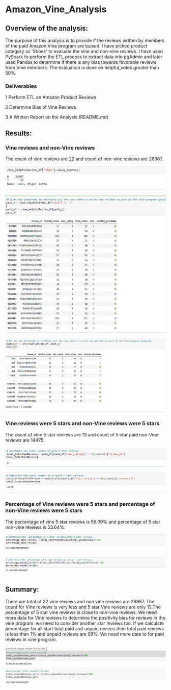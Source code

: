 # Amazon_Vine_Analysis

## Overview of the analysis: 

The purpose of this analysis is to provide if the reviews written by members of the paid Amazon Vine program are baised. I have picked product category as 'Shoes' to evaluate the vine and non-vine reviews. 
I have used PySpark to perform the ETL process to extract data into pgAdmin and later used Pandas to determine if there is any bias towards favorable reviews from Vine members. The evaluation is done on helpful_votes greater than 50%. 

### Deliverables

1	Perform ETL on Amazon Product Reviews

2	Determine Bias of Vine Reviews

3	A Written Report on the Analysis (README.md)

## Results: 

### Vine reviews and non-Vine reviews 

The count of vine reviews are 22 and count of non-vine reviews are 26987.

![](https://github.com/sumanpriyah/Amazon_Vine_Analysis/blob/main/Images/Paid%20and%20unpaid%20count.png)

![](https://github.com/sumanpriyah/Amazon_Vine_Analysis/blob/main/Images/Paid_df.png)

![](https://github.com/sumanpriyah/Amazon_Vine_Analysis/blob/main/Images/unpaid_df.png)

### Vine reviews were 5 stars and non-Vine reviews were 5 stars

The count of  vine 5 star reviews are 13 and count of 5 star paid non-Vine reviews are 14475.

![](https://github.com/sumanpriyah/Amazon_Vine_Analysis/blob/main/Images/Total%205%20start%20paid%20reviews.png)

![](https://github.com/sumanpriyah/Amazon_Vine_Analysis/blob/main/Images/Total%205%20start%20un%20paid%20reviews.png)

### Percentage of Vine reviews were 5 stars and percentage of non-Vine reviews were 5 stars

The percentage of vine 5 star reviews is 59.09% and percentage of 5 star non-vine reviews is 53.64%.

![](https://github.com/sumanpriyah/Amazon_Vine_Analysis/blob/main/Images/Percentage%205%20star%20paid%20reviews.png)

![](https://github.com/sumanpriyah/Amazon_Vine_Analysis/blob/main/Images/Total%205%20start%20unpaid%20reviews.png)

## Summary: 
There are total of 22 vine reviews and non vine reviews are 26987. The count for Vine reviews is very less and 5 star Vine reviews are only 13.The percentage of 5 star vine reviews is close to non-vine reviews. 
We need more data for Vine reviews to determine the positivity bias for reviews in the vine program. we need to consider another star reviews too.
If we calculate percentage for all start total paid and unpaid reviees then total paid reviews is less than 1% and unpaid reviews are 99%. We need more data to for paid reviews in vine program.

![](https://github.com/sumanpriyah/Amazon_Vine_Analysis/blob/main/Images/All%20total%20perc.png)

